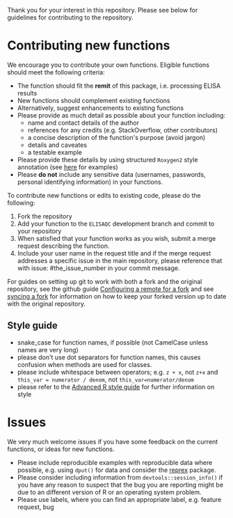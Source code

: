 Thank you for your interest in this repository.
Please see below for guidelines for contributing to the repository. 

# Contributing new functions
We encourage you to contribute your own functions. Eligible functions should meet the following criteria:

- The function should fit the **remit** of this package, i.e. processing ELISA results
- New functions should complement existing functions
- Alternatively, suggest enhancements to existing functions
- Please provide as much detail as possible about your function including:
    + name and contact details of the author 
    + references for any credits (e.g. StackOverflow, other contributors)
    + a concise description of the function's purpose (avoid jargon)
    + details and caveates
    + a testable example
- Please provide these details by using structured `Roxygen2` style annotation 
  (see  [here](http://kbroman.org/pkg_primer/pages/docs.html) for examples)
- Please **do not** include any sensitive data (usernames, passwords, personal identifying information) in your functions.

To contribute new functions or edits to existing code, please do the following: 

 1. Fork the repository
 2. Add your function to the `ELISAQC` development branch and commit to your repository
 3. When satisfied that your function works as you wish, submit a merge request describing the function. 
 4. Include your user name in the request title and if the merge request addresses a specific issue in the main repository, please reference that with issue: #the_issue_number in your commit message.

For guides on setting up git to work with both a fork and the original repository, see the github guide [Configuring a remote for a fork](https://help.github.com/articles/configuring-a-remote-for-a-fork/) and see [syncing a fork](https://help.github.com/articles/syncing-a-fork/) for information on how to keep your forked version up to date with the original repository.

## Style guide

 * snake_case for function names, if possible (not CamelCase unless names are very long)
 * please don't use dot separators for function names, this causes confusion when methods are used for classes. 
 * please include whitespace between operators; e.g. `z + x`, not `z+x` and `this_var = numerator / denom`, not `this_var=numerator/denom`
 * please refer to the [Advanced R style guide](http://adv-r.had.co.nz/Style.html) for further information on style

# Issues

We very much welcome issues if you have some feedback on the current functions, or ideas for new functions. 

 * Please include reproducible examples with reproducible data where possible, e.g. using `dput()` for data and consider the [reprex](http://reprex.tidyverse.org/) package. 
 * Please consider including information from `devtools::session_info()` if you have any reason to suspect that the bug you are reporting might be due to an different version of R or an operating system problem.
 * Please use labels, where you can find an appropriate label, e.g. feature request, bug
